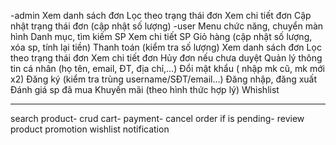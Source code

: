-admin
Xem danh sách đơn
Lọc theo trạng thái đơn
Xem chi tiết đơn
Cập nhật trạng thái đơn (cập nhật số lượng)
-user
Menu chức năng, chuyển màn hình
Danh mục, tìm kiếm SP
Xem chi tiết SP
Giỏ hàng (cập nhật số lượng, xóa sp, tính lại tiền)
Thanh toán (kiểm tra số lượng)
Xem danh sách đơn
Lọc theo trạng thái đơn
Xem chi tiết đơn
Hủy đơn nếu chưa duyệt
Quản lý thông tin cá nhân (họ tên, email, ĐT, địa chỉ,…)
Đổi mật khẩu ( nhập mk cũ, mk mới x2)
Đăng ký (kiểm tra trùng username/SĐT/email...)
Đăng nhập, đăng xuất
Đánh giá sp đã mua
Khuyến mãi (theo hình thức hợp lý)
Whishlist

---

search product-
crud cart-
payment-
cancel order if is pending-
review product
promotion
wishlist
notification
